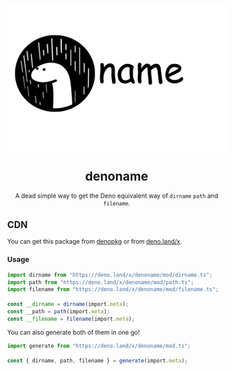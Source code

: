 <img src="assets/logo.jpg" align="center" />
<h1 align="center">denoname</h1>
<p align="center">A dead simple way to get the Deno equivalent way of <code>dirname</code> <code>path</code> and <code>filename</code>.</p>

## CDN
You can get this package from [denopkg](https://denopkg.com/shadowtime2000/denoname) or from [deno.land/x](https://deno.land/x/denoname).

### Usage
```typescript
import dirname from "https://deno.land/x/denoname/mod/dirname.ts";
import path from "https://deno.land/x/denoname/mod/path.ts";
import filename from "https://deno.land/x/denoname/mod/filename.ts";

const __dirname = dirname(import.meta);
const __path = path(import.meta);
const __filename = filename(import.meta);
```

You can also generate both of them in one go!

```typescript
import generate from "https://deno.land/x/denoname/mod.ts";

const { dirname, path, filename } = generate(import.meta);
```